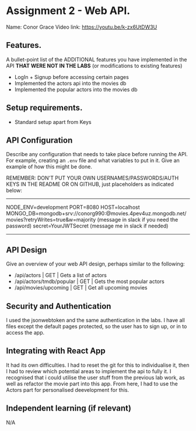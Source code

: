 # Assignment 2 - Web API.

Name: Conor Grace
Video link: https://youtu.be/k-zx6UtDW3U

## Features.

A bullet-point list of the ADDITIONAL features you have implemented in the API **THAT WERE NOT IN THE LABS** (or modifications to existing features)
 
 + LogIn + Signup before accessing certain pages
 + Implemented the actors api into the movies db
 + Implemented the popular actors into the movies db

## Setup requirements.

+ Standard setup apart from Keys

## API Configuration

Describe any configuration that needs to take place before running the API. For example, creating an `.env` file and what variables to put in it. Give an example of how this might be done.

REMEMBER: DON'T PUT YOUR OWN USERNAMES/PASSWORDS/AUTH KEYS IN THE README OR ON GITHUB, just placeholders as indicated below:

______________________
NODE_ENV=development
PORT=8080
HOST=localhost
MONGO_DB=mongodb+srv://conorg990:<PASSWORD>@movies.4pev4uz.mongodb.net/movies?retryWrites=true&w=majority (message in slack if you need the password)
secret=YourJWTSecret (message me in slack if needed)
______________________

## API Design
Give an overview of your web API design, perhaps similar to the following: 

- /api/actors | GET | Gets a list of actors 
- /api/actors/tmdb/popular | GET | Gets the most popular actors
- /api/movies/upcoming | GET | Get all upcoming movies


## Security and Authentication

I used the jsonwebtoken and the same authentication in the labs. I have all files except the default pages protected, so the user has to sign up, or in to access the app.

## Integrating with React App

It had its own difficulties. I had to reset the git for this to individualise it, then I had to review which potential areas to implement the api to fully it. I recognised that i could utilise the user stuff from the previous lab work, as well as refactor the movie part into this app. From here, I had to use the Actors part for personalised deevelopment for this.

## Independent learning (if relevant)

N/A